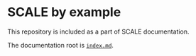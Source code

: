 # SCALE by example

This repository is included as a part of SCALE documentation.

The documentation root is [`index.md`](./index.md).
